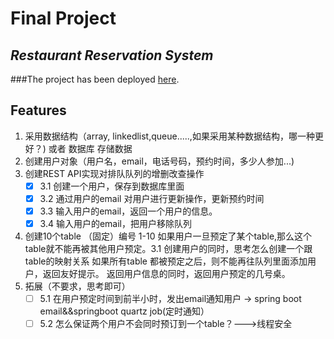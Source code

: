 # Final Project
## _Restaurant Reservation System_
###The project has been deployed <a href="http://restable.cyou:8888/">here</a>.
## Features
1. 采用数据结构（array, linkedlist,queue.....,如果采用某种数据结构，哪一种更好？) 或者 数据库 存储数据
2. 创建用户对象（用户名，email，电话号码，预约时间，多少人参加...)
3. 创建REST API实现对排队队列的增删改查操作
    - [X] 3.1 创建一个用户，保存到数据库里面
    - [X] 3.2 通过用户的email 对用户进行更新操作，更新预约时间
    - [X] 3.3 输入用户的email，返回一个用户的信息。
    - [X] 3.4 输入用户的email，把用户移除队列
4. 创建10个table （固定）编号 1-10 如果用户一旦预定了某个table,那么这个table就不能再被其他用户预定。3.1 创建用户的同时，思考怎么创建一个跟table的映射关系 如果所有table 都被预定之后，则不能再往队列里面添加用户，返回友好提示。 返回用户信息的同时，返回用户预定的几号桌。
5. 拓展（不要求，思考即可）
    - [ ] 5.1 在用户预定时间到前半小时，发出email通知用户
      -> spring boot email&&springboot quartz job(定时通知）
    - [ ] 5.2 怎么保证两个用户不会同时预订到一个table？--->线程安全
